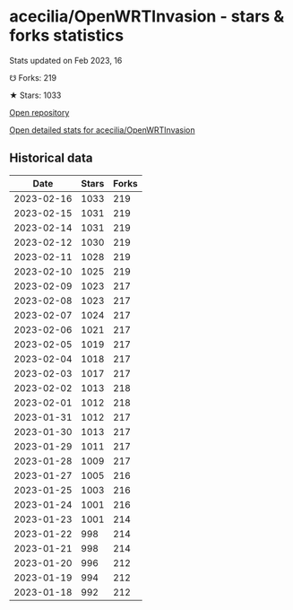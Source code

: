 # acecilia/OpenWRTInvasion - stars & forks statistics

Stats updated on Feb 2023, 16

☋ Forks: 219

★ Stars: 1033

[Open repository](https://github.com/acecilia/OpenWRTInvasion)

[Open detailed stats for acecilia/OpenWRTInvasion](https://reviewgithub.com/rep/acecilia/OpenWRTInvasion)

## Historical data
| Date | Stars | Forks |
|------|-------|-------|
| 2023-02-16 | 1033 | 219 | 
| 2023-02-15 | 1031 | 219 | 
| 2023-02-14 | 1031 | 219 | 
| 2023-02-12 | 1030 | 219 | 
| 2023-02-11 | 1028 | 219 | 
| 2023-02-10 | 1025 | 219 | 
| 2023-02-09 | 1023 | 217 | 
| 2023-02-08 | 1023 | 217 | 
| 2023-02-07 | 1024 | 217 | 
| 2023-02-06 | 1021 | 217 | 
| 2023-02-05 | 1019 | 217 | 
| 2023-02-04 | 1018 | 217 | 
| 2023-02-03 | 1017 | 217 | 
| 2023-02-02 | 1013 | 218 | 
| 2023-02-01 | 1012 | 218 | 
| 2023-01-31 | 1012 | 217 | 
| 2023-01-30 | 1013 | 217 | 
| 2023-01-29 | 1011 | 217 | 
| 2023-01-28 | 1009 | 217 | 
| 2023-01-27 | 1005 | 216 | 
| 2023-01-25 | 1003 | 216 | 
| 2023-01-24 | 1001 | 216 | 
| 2023-01-23 | 1001 | 214 | 
| 2023-01-22 | 998 | 214 | 
| 2023-01-21 | 998 | 214 | 
| 2023-01-20 | 996 | 212 | 
| 2023-01-19 | 994 | 212 | 
| 2023-01-18 | 992 | 212 | 

